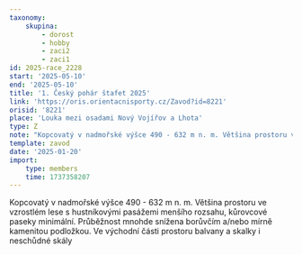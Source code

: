 ```yaml
---
taxonomy:
    skupina:
        - dorost
        - hobby
        - zaci2
        - zaci1
id: 2025-race_2228
start: '2025-05-10'
end: '2025-05-10'
title: '1. Český pohár štafet 2025'
link: 'https://oris.orientacnisporty.cz/Zavod?id=8221'
orisid: '8221'
place: 'Louka mezi osadami Nový Vojířov a Lhota'
type: Z
note: "Kopcovatý v nadmořské výšce 490 - 632 m n. m. Většina prostoru ve vzrostlém lese s\r\nhustníkovými pasážemi menšího rozsahu, kůrovcové paseky minimální. Průběžnost\r\nmnohde snížena borůvčím a/nebo mírně kamenitou podložkou. Ve východní části prostoru\r\nbalvany a skalky i neschůdné skály"
template: zavod
date: '2025-01-20'
import:
    type: members
    time: 1737358207
---
```


Kopcovatý v nadmořské výšce 490 - 632 m n. m. Většina prostoru ve vzrostlém lese s
hustníkovými pasážemi menšího rozsahu, kůrovcové paseky minimální. Průběžnost
mnohde snížena borůvčím a/nebo mírně kamenitou podložkou. Ve východní části prostoru
balvany a skalky i neschůdné skály
